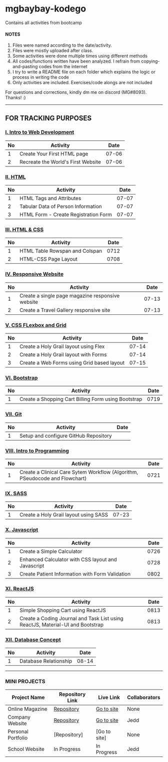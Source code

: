 # mgbaybay-kodego
Contains all activities from bootcamp

#### NOTES
1. Files were named according to the date/activity.
2. Files were mostly uploaded after class.
3. Some activities were done multiple times using different methods
4. All codes/functions written have been analyzed. I refrain from copying-and-pasting codes from the internet
5. I try to write a README file on each folder which explains the logic or process in writing the code
6. Only activities are included. Exercises/code alongs are not included

For questions and corrections, kindly dm me on discord (MG#8093). Thanks! :)

********************************************************

## FOR TRACKING PURPOSES

### [I. Intro to Web Development](https://drive.google.com/drive/folders/1zhBpx3f1F06w9UbWV3SEeGESN43q3DD4?usp=sharing)

|No | Activity | Date |
|---|----------|------|
| 1 | Create Your First HTML page | 07-06 |
| 2 | Recreate the World's First Website | 07-06 | 

### [II. HTML](https://drive.google.com/drive/folders/173Mbg7owW08Ldm1EHx3bWka7o6oh3Bx5?usp=sharing)
|No | Activity | Date |
|---|----------|------|
| 1 | HTML Tags and Attributes | 07-07 |
| 2 | Tabular Data of Person Information | 07-07 |
| 3 | HTML Form - Create Registration Form | 07-07 |

### [III. HTML & CSS](https://drive.google.com/drive/folders/1O5XkTlen2ccuKTZWY-NcIsZ9H0iI_3bg?usp=sharing)
|No | Activity | Date |
|---|----------|------|
| 1 | HTML Table Rowspan and Colspan | 0712 |
| 2 | HTML-CSS Page Layout | 0708 |

### [IV. Responsive Website](https://drive.google.com/drive/folders/1HvCmAHga-OGZ5RUo3ACWI71-TWiH8UmK?usp=sharing)
|No | Activity | Date |
|---|----------|------|
| 1 | Create a single page magazine responsive website | 07-13 |
| 2 | Create a Travel Gallery responsive site | 07-13 |

### [V. CSS FLexbox and Grid](https://drive.google.com/drive/folders/1gYTsurUzqNlysu3ci0RTu3Tgjd8PmCCg?usp=sharing)
|No | Activity | Date |
|---|----------|------|
| 1 | Create a Holy Grail layout using Flex | 07-14 |
| 2 | Create a Holy Grail layout with Forms | 07-14 |
| 3 | Create a Web Forms using Grid based layout | 07-15 |

### [VI. Bootstrap](https://drive.google.com/drive/folders/1gAsltbocBsexjZsk9_e45VnfRmfVDmep?usp=sharing)
|No | Activity | Date |
|---|----------|------|
| 1 | Create a Shopping Cart Billing Form using Bootstrap | 0719 |

### [VII. Git](https://drive.google.com/drive/folders/1Rprqz0lacyM7hfymnVEGfZQnGVo6FW4_?usp=sharing)
|No | Activity | Date |
|---|----------|------|
| 1 | Setup and configure GitHub Repository | |

### [VIII. Intro to Programming](https://drive.google.com/drive/folders/1ZJxgWzjem4oC1hn_1mPXWp8Bl25netQm?usp=sharing)
|No | Activity | Date |
|---|----------|------|
| 1 | Create a Clinical Care Sytem Workflow (Algorithm, PSeudocode and Flowchart) | 0721 |

### [IX. SASS](https://drive.google.com/drive/folders/1ayYsn6T4FxyS2s2UvvvXju9ViLIAKbk3?usp=sharing)
|No | Activity | Date |
|---|----------|------|
| 1 | Create a Holy Grail layout using SASS | 07-23|

### [X. Javascript](https://drive.google.com/drive/folders/1iYtoPaTLM7qnLqis0W46jWj5iZYt_A43?usp=sharing)
|No | Activity | Date |
|---|----------|------|
| 1 | Create a Simple Calculator | 0726 |
| 2 | Enhanced Calculator with CSS layout and Javascript | 0728 |
| 3 | Create Patient Information with Form Validation | 0802 | 

### [XI. ReactJS](https://drive.google.com/drive/folders/1FGu_a5FWyXANmjBedNp52gbnb6B9BQMJ?usp=sharing)
|No | Activity | Date |
|---|----------|------|
| 1 | Simple Shopping Cart using ReactJS | 0813 |
| 2 | Create a Coding Journal and Task List using ReactJS, Material-UI and Bootstrap | 0813 |

### [XII. Database Concept](https://drive.google.com/drive/folders/1IxoZ478kT9SXX7poHx5lPFmCmgsEd-Z1?usp=sharing)
|No | Activity | Date |
|---|----------|------|
| 1 | Database Relationship | 08-14 |

********************************************************
### MINI PROJECTS

| Project Name | Repository Link | Live Link | Collaborators | 
|--------------|-----------------|-----------|---------------|
| Online Magazine | [Repository](https://github.com/mgbaybay/online_magazine) | [Go to site](https://mgbaybay.github.io/online-magazine/) | None | 
| Company Website | [Repository](https://github.com/mgbaybay/J-M-Technologies) | [Go to site](https://mgbaybay.github.io/J-M-Technologies/) | Jedd |
| Personal Portfolio | [Repository] | [Go to site] | None |
| School Website | In Progress  | In Progress | Jedd | 


